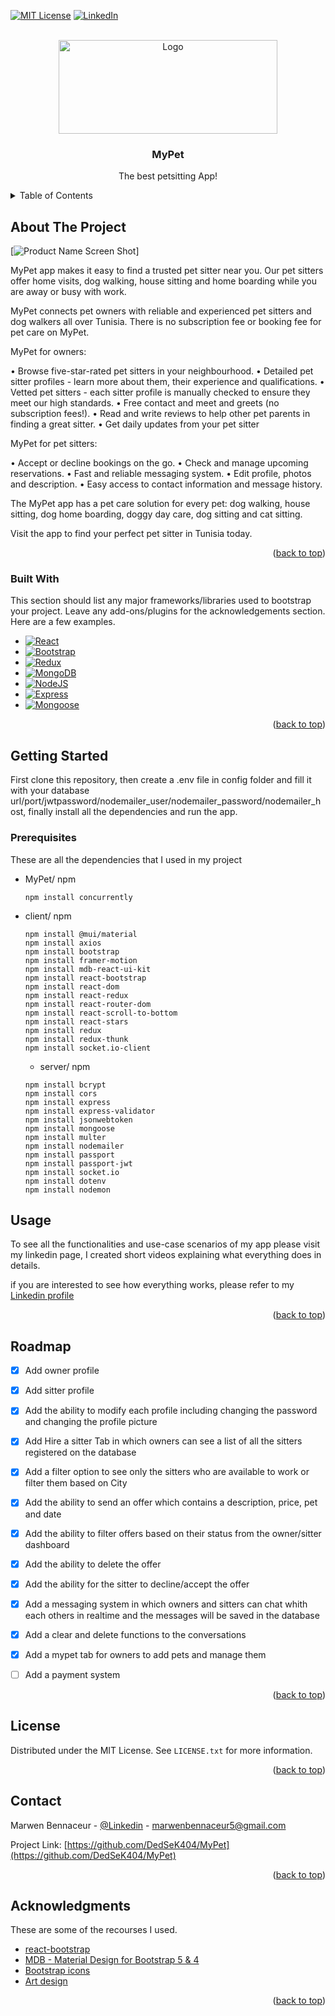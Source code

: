 <!-- Improved compatibility of back to top link: See: https://github.com/othneildrew/Best-README-Template/pull/73 -->
<a name="readme-top"></a>
<!--
*** Thanks for checking out the Best-README-Template. If you have a suggestion
*** that would make this better, please fork the repo and create a pull request
*** or simply open an issue with the tag "enhancement".
*** Don't forget to give the project a star!
*** Thanks again! Now go create something AMAZING! :D
-->



<!-- PROJECT SHIELDS -->
<!--
*** I'm using markdown "reference style" links for readability.
*** Reference links are enclosed in brackets [ ] instead of parentheses ( ).
*** See the bottom of this document for the declaration of the reference variables
*** for contributors-url, forks-url, etc. This is an optional, concise syntax you may use.
*** https://www.markdownguide.org/basic-syntax/#reference-style-links
-->

[![MIT License][license-shield]][license-url]
[![LinkedIn][linkedin-shield]][linkedin-url]



<!-- PROJECT LOGO -->
<br />
<div align="center">
  <a href="https://i.ibb.co/bs3SzbG/Logo.png">
    <img src="https://i.ibb.co/bs3SzbG/Logo.png" alt="Logo" width="350" height="150">
  </a>

  <h3 align="center">MyPet</h3>

  <p align="center">
    The best petsitting App!
    <br />
    
  </p>
</div>



<!-- TABLE OF CONTENTS -->
<details>
  <summary>Table of Contents</summary>
  <ol>
    <li>
      <a href="#about-the-project">About The Project</a>
      <ul>
        <li><a href="#built-with">Built With</a></li>
      </ul>
    </li>
    <li>
      <a href="#getting-started">Getting Started</a>
      <ul>
        <li><a href="#prerequisites">Prerequisites</a></li>
      </ul>
    </li>
    <li><a href="#usage">Usage</a></li>
    <li><a href="#roadmap">Roadmap</a></li>
    <li><a href="#license">License</a></li>
    <li><a href="#contact">Contact</a></li>
    <li><a href="#acknowledgments">Acknowledgments</a></li>
  </ol>
</details>



<!-- ABOUT THE PROJECT -->
## About The Project

[![Product Name Screen Shot][product-screenshot]]

MyPet app makes it easy to find a trusted pet sitter near you. Our pet sitters offer home visits, dog walking, house sitting and home boarding while you are away or busy with work.

MyPet connects pet owners with reliable and experienced pet sitters and dog walkers all over Tunisia. There is no subscription fee or booking fee for pet care on MyPet.

MyPet for owners:

• Browse five-star-rated pet sitters in your neighbourhood.
• Detailed pet sitter profiles - learn more about them, their experience and qualifications.
• Vetted pet sitters - each sitter profile is manually checked to ensure they meet our high standards.
• Free contact and meet and greets (no subscription fees!).
• Read and write reviews to help other pet parents in finding a great sitter.
• Get daily updates from your pet sitter


MyPet for pet sitters:

• Accept or decline bookings on the go.
• Check and manage upcoming reservations.
• Fast and reliable messaging system.
• Edit profile, photos and description.
• Easy access to contact information and message history.

The MyPet app has a pet care solution for every pet: dog walking, house sitting, dog home boarding, doggy day care, dog sitting and cat sitting.

Visit the app to find your perfect pet sitter in Tunisia today.


<p align="right">(<a href="#readme-top">back to top</a>)</p>



### Built With

This section should list any major frameworks/libraries used to bootstrap your project. Leave any add-ons/plugins for the acknowledgements section. Here are a few examples.


* [![React][React.js]][React-url]
* [![Bootstrap][Bootstrap.com]][Bootstrap-url]
* [![Redux][Redux.com]][Redux-url]
* [![MongoDB][MongoDB.com]][MongoDB-url]
* [![NodeJS][NodeJS.com]][NodeJS-url]
* [![Express][Express.com]][Express-url]
* [![Mongoose][Mongoose.com]][Mongoose-url]


<p align="right">(<a href="#readme-top">back to top</a>)</p>



<!-- GETTING STARTED -->
## Getting Started

First clone this repository, then create a .env file in config folder and fill it with your database url/port/jwtpassword/nodemailer_user/nodemailer_password/nodemailer_host, finally install all the dependencies and run the app.

### Prerequisites

These are all the dependencies that I used in my project
* MyPet/ npm
  ```
  npm install concurrently
  ```
* client/ npm
  ```
  npm install @mui/material
  npm install axios
  npm install bootstrap
  npm install framer-motion
  npm install mdb-react-ui-kit
  npm install react-bootstrap
  npm install react-dom
  npm install react-redux
  npm install react-router-dom
  npm install react-scroll-to-bottom
  npm install react-stars
  npm install redux
  npm install redux-thunk
  npm install socket.io-client
  
  ```
  * server/ npm
  ```
  npm install bcrypt
  npm install cors
  npm install express
  npm install express-validator
  npm install jsonwebtoken
  npm install mongoose
  npm install multer
  npm install nodemailer
  npm install passport
  npm install passport-jwt
  npm install socket.io
  npm install dotenv
  npm install nodemon
  
  ```



<!-- USAGE EXAMPLES -->
## Usage

To see all the functionalities and use-case scenarios of my app please visit my linkedin page, I created short videos explaining what everything does in details.

if you are interested to see how everything works, please refer to my [Linkedin profile](https://www.linkedin.com/in/marwen-bennaceur-584366270/)

<p align="right">(<a href="#readme-top">back to top</a>)</p>



<!-- ROADMAP -->
## Roadmap

- [x] Add owner profile
- [x] Add sitter profile
- [x] Add the ability to modify each profile including changing the password and changing the profile picture
- [x] Add Hire a sitter Tab in which owners can see a list of all the sitters registered on the database
- [x] Add a filter option to see only the sitters who are available to work or filter them based on City
- [x] Add the ability to send an offer which contains a description, price, pet and date
- [x] Add the ability to filter offers based on their status from the owner/sitter dashboard
- [x] Add the ability to delete the offer
- [x] Add the ability for the sitter to decline/accept the offer
- [x] Add a messaging system in which owners and sitters can chat whith each others in realtime and the messages will be saved in the database
- [x] Add a clear and delete functions to the conversations
- [x] Add a mypet tab for owners to add pets and manage them
- [ ] Add a payment system




<p align="right">(<a href="#readme-top">back to top</a>)</p>





<!-- LICENSE -->
## License

Distributed under the MIT License. See `LICENSE.txt` for more information.

<p align="right">(<a href="#readme-top">back to top</a>)</p>



<!-- CONTACT -->
## Contact

Marwen Bennaceur - [@Linkedin](https://www.linkedin.com/in/marwen-bennaceur-584366270/) - marwenbennaceur5@gmail.com

Project Link: [https://github.com/DedSeK404/MyPet](https://github.com/DedSeK404/MyPet)

<p align="right">(<a href="#readme-top">back to top</a>)</p>



<!-- ACKNOWLEDGMENTS -->
## Acknowledgments

These are some of the recourses I used.

* [react-bootstrap](https://react-bootstrap.github.io/)
* [MDB - Material Design for Bootstrap 5 & 4](https://mdbootstrap.com/)
* [Bootstrap icons](https://mdbootstrap.com/docs/standard/content-styles/icons/)
* [Art design](https://www.freepik.com/free-vector/hand-drawn-pet-sitting-instagram-posts_32874114.htm#from_view=detail_serie)

<p align="right">(<a href="#readme-top">back to top</a>)</p>



<!-- MARKDOWN LINKS & IMAGES -->
<!-- https://www.markdownguide.org/basic-syntax/#reference-style-links -->
[contributors-shield]: https://img.shields.io/github/contributors/othneildrew/Best-README-Template.svg?style=for-the-badge
[contributors-url]: https://github.com/othneildrew/Best-README-Template/graphs/contributors
[forks-shield]: https://img.shields.io/github/forks/othneildrew/Best-README-Template.svg?style=for-the-badge
[forks-url]: https://github.com/othneildrew/Best-README-Template/network/members
[stars-shield]: https://img.shields.io/github/stars/othneildrew/Best-README-Template.svg?style=for-the-badge
[stars-url]: https://github.com/othneildrew/Best-README-Template/stargazers
[issues-shield]: https://img.shields.io/github/issues/othneildrew/Best-README-Template.svg?style=for-the-badge
[issues-url]: https://github.com/othneildrew/Best-README-Template/issues
[license-shield]: https://img.shields.io/github/license/othneildrew/Best-README-Template.svg?style=for-the-badge
[license-url]: https://github.com/DedSeK404/MyPet/blob/main/LICENSE.txt
[linkedin-shield]: https://img.shields.io/badge/-LinkedIn-black.svg?style=for-the-badge&logo=linkedin&colorB=555
[linkedin-url]: https://www.linkedin.com/in/marwen-bennaceur-584366270/
[product-screenshot]: https://i.ibb.co/6WtbZdx/screenshot.png
[Next.js]: https://img.shields.io/badge/next.js-000000?style=for-the-badge&logo=nextdotjs&logoColor=white
[Next-url]: https://nextjs.org/
[React.js]: https://img.shields.io/badge/R-React-%231182C2
[React-url]: https://reactjs.org/
[Vue.js]: https://img.shields.io/badge/Vue.js-35495E?style=for-the-badge&logo=vuedotjs&logoColor=4FC08D
[Vue-url]: https://vuejs.org/
[Angular.io]: https://img.shields.io/badge/Angular-DD0031?style=for-the-badge&logo=angular&logoColor=white
[Angular-url]: https://angular.io/
[Svelte.dev]: https://img.shields.io/badge/Svelte-4A4A55?style=for-the-badge&logo=svelte&logoColor=FF3E00
[Svelte-url]: https://svelte.dev/
[Laravel.com]: https://img.shields.io/badge/Laravel-FF2D20?style=for-the-badge&logo=laravel&logoColor=white
[Laravel-url]: https://laravel.com
[Bootstrap.com]: https://img.shields.io/badge/B-Bootstrap-%23563D7C
[Bootstrap-url]: https://getbootstrap.com
[JQuery.com]: https://img.shields.io/badge/jQuery-0769AD?style=for-the-badge&logo=jquery&logoColor=white
[JQuery-url]: https://jquery.com 
[Mongoose.com]: https://img.shields.io/badge/M-mongoose-%23D9634D
[MongoDB.com]:https://img.shields.io/badge/M-mongoDB-%2396C40F
[Express.com]:https://img.shields.io/badge/E-Express-%23D7614B
[NodeJS.com]:https://img.shields.io/badge/N-NodeJS-%234EC820
[Redux.com]:https://img.shields.io/badge/R-Redux-%238B36DB
[Mongoose-url]: https://mongoosejs.com/
[MongoDB-url]: https://www.mongodb.com/
[Express-url]: https://expressjs.com/
[NodeJS-url]: https://nodejs.org/en
[Redux-url]: https://redux.js.org/

